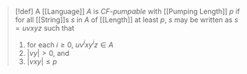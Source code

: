 >[!def]
>A [[Language]] $A$ is *CF-pumpable* with [[Pumping Length]] $p$ if for all [[String]]s $s$ in $A$ of [[Length]] at least $p$, $s$ may be written as $s=uvxyz$ such that 
>1. for each $i≥0$, $uv^{i}xy^{i}z\in A$
>2. $|vy|>0$, and
>3. $|vxy|≤p$
